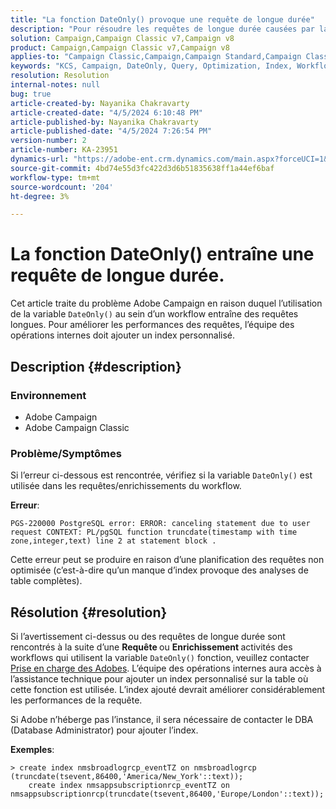```yaml
---
title: "La fonction DateOnly() provoque une requête de longue durée"
description: "Pour résoudre les requêtes de longue durée causées par la fonction DateOnly(), contactez le support. L’équipe des opérations internes doit ajouter un index personnalisé."
solution: Campaign,Campaign Classic v7,Campaign v8
product: Campaign,Campaign Classic v7,Campaign v8
applies-to: "Campaign Classic,Campaign,Campaign Standard,Campaign Classic v7,Campaign v8"
keywords: "KCS, Campaign, DateOnly, Query, Optimization, Index, Workflow"
resolution: Resolution
internal-notes: null
bug: true
article-created-by: Nayanika Chakravarty
article-created-date: "4/5/2024 6:10:48 PM"
article-published-by: Nayanika Chakravarty
article-published-date: "4/5/2024 7:26:54 PM"
version-number: 2
article-number: KA-23951
dynamics-url: "https://adobe-ent.crm.dynamics.com/main.aspx?forceUCI=1&pagetype=entityrecord&etn=knowledgearticle&id=cd1ce2ce-77f3-ee11-904c-6045bd006704"
source-git-commit: 4bd74e55d3fc422d3d6b51835638ff1a44ef6baf
workflow-type: tm+mt
source-wordcount: '204'
ht-degree: 3%

---
```


# La fonction DateOnly() entraîne une requête de longue durée.


Cet article traite du problème Adobe Campaign en raison duquel l’utilisation de la variable `DateOnly()` au sein d’un workflow entraîne des requêtes longues. Pour améliorer les performances des requêtes, l’équipe des opérations internes doit ajouter un index personnalisé.

## Description {#description}


### Environnement

- Adobe Campaign
- Adobe Campaign Classic


### Problème/Symptômes

Si l’erreur ci-dessous est rencontrée, vérifiez si la variable `DateOnly()` est utilisée dans les requêtes/enrichissements du workflow.

<b>Erreur</b>:


```
PGS-220000 PostgreSQL error: ERROR: canceling statement due to user request CONTEXT: PL/pgSQL function truncdate(timestamp with time zone,integer,text) line 2 at statement block .
```


Cette erreur peut se produire en raison d’une planification des requêtes non optimisée (c’est-à-dire qu’un manque d’index provoque des analyses de table complètes).


## Résolution {#resolution}


Si l’avertissement ci-dessus ou des requêtes de longue durée sont rencontrés à la suite d’une <b>Requête </b>ou <b>Enrichissement </b>activités des workflows qui utilisent la variable `DateOnly()` fonction, veuillez contacter [Prise en charge des Adobes](https://experienceleague.adobe.com/en/docs/campaign-classic/using/getting-started/support#support). L’équipe des opérations internes aura accès à l’assistance technique pour ajouter un index personnalisé sur la table où cette fonction est utilisée. L’index ajouté devrait améliorer considérablement les performances de la requête.

Si Adobe n’héberge pas l’instance, il sera nécessaire de contacter le DBA (Database Administrator) pour ajouter l’index.

<b>Exemples</b>:


```
> create index nmsbroadlogrcp_eventTZ on nmsbroadlogrcp (truncdate(tsevent,86400,'America/New_York'::text));
    create index nmsappsubscriptionrcp_eventTZ on nmsappsubscriptionrcp(truncdate(tsevent,86400,'Europe/London'::text));
```

